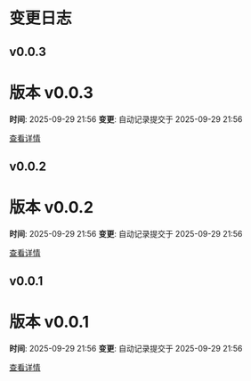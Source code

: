# 变更日志

## v0.0.3

# 版本 v0.0.3

**时间**: 2025-09-29 21:56
**变更**: 自动记录提交于 2025-09-29 21:56

[查看详情](versions/v0.0.3.md)




## v0.0.2

# 版本 v0.0.2

**时间**: 2025-09-29 21:56
**变更**: 自动记录提交于 2025-09-29 21:56

[查看详情](versions/v0.0.2.md)




## v0.0.1

# 版本 v0.0.1

**时间**: 2025-09-29 21:56
**变更**: 自动记录提交于 2025-09-29 21:56

[查看详情](versions/v0.0.1.md)
